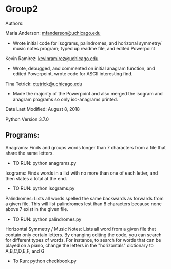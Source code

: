 # Group2
Authors:

Marla Anderson: mfanderson@uchicago.edu
* Wrote initial code for isograms, palindromes, and horizonal symmetry/ music notes program; typed up readme file, and edited Powerpoint

Kevin Ramirez: kevinramirez@uchicago.edu
* Wrote, debugged, and commented on initial anagram function, and edited Powerpoint, wrote code for ASCII interesting find.

Tina Tetrick: ctetrick@uchicago.edu 
* Made the majority of the Powerpoint and also merged the isogram and anagram programs so only iso-anagrams printed.

Date Last Modified: August 8, 2018

Python Version 3.7.0

## Programs:
Anagrams: Finds and groups words longer than 7 characters from a file that share the same letters.
* TO RUN: python anagrams.py

Isograms: Finds words in a list with no more than one of each letter, and then states a total at the end.
* TO RUN: python isograms.py 

Palindromes: Lists all words spelled the same backwards as forwards from a given file.
        This will list palindromes lest than 8 characters because none above 7 exist in the given file.
* TO RUN: python palindromes.py


Horizontal Symmetry / Music Notes: Lists all word from a given file that contain only certain letters.
        By changing editing the code, you can search for different types of words. 
        For instance, to search for words that can be played on a piano, change the letters in the "horizontals" dictionary to A,B,C,D,E,F, and G
* To Run: python checkbook.py

  




